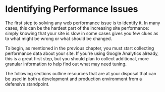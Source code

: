 # Identifying Performance Issues

The first step to solving any web performance issue is to identify it. In many cases, this can be the hardest part of the increasing site performance: simply knowing that your site is slow in some cases gives you few clues as to what might be wrong or what should be changed.

To begin, as mentioned in the previous chapter, you must start collecting performance data about your site. If you're using Google Analytics already, this is a great first step, but you should plan to collect additional, more granular information to help find out what may need tuning.

The following sections outline resources that are at your disposal that can be used in both a development and production environment from a defensive standpoint.